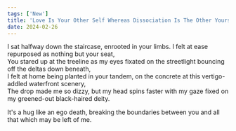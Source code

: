 ```yaml
---
tags: ['New']
title: 'Love Is Your Other Self Whereas Dissociation Is The Other Yourself'
date: 2024-02-26
---
```


I sat halfway down the staircase, enrooted in your limbs. I felt at ease repurposed as nothing but your seat,  
You stared up at the treeline as my eyes fixated on the streetlight bouncing off the deltas down beneath,  
I felt at home being planted in your tandem, on the concrete at this vertigo-addled waterfront scenery,  
The drop made me so dizzy, but my head spins faster with my gaze fixed on my greened-out black-haired deity.

It's a hug like an ego death, breaking the boundaries between you and all that which may be left of me.
